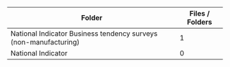 | Folder                                                           |   Files / Folders |
|------------------------------------------------------------------|-------------------|
| National Indicator Business tendency surveys (non-manufacturing) |                 1 |
| National Indicator                                               |                 0 |